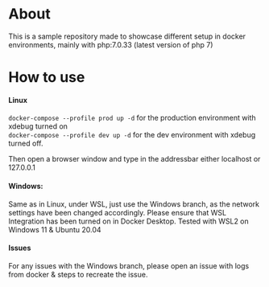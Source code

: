 # About

This is a sample repository made to showcase different setup in docker environments, mainly with php:7.0.33 (latest version of php 7)

# How to use 

#### Linux

`docker-compose --profile prod up -d` for the production environment with xdebug turned on <br>
`docker-compose --profile dev up -d` for the dev environment with xdebug turned off. <br>

Then open a browser window and type in the addressbar either localhost or 127.0.0.1

#### Windows:
Same as in Linux, under WSL, just use the Windows branch, as the network settings have been changed accordingly. Please ensure that WSL Integration has been turned on in Docker Desktop. Tested with WSL2 on Windows 11 & Ubuntu 20.04

#### Issues
For any issues with the Windows branch, please open an issue with logs from docker & steps to recreate the issue. 
